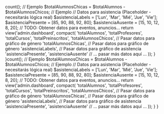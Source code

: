 <?php
namespace App\Http\Controllers\Admin;
use App\Http\Controllers\Controller; // Importar el controlador base
use Illuminate\Http\Request;
// Importar modelos que necesitarás para los contadores
use App\Models\Alumno;
use App\Models\Profesor;
use App\Models\Curso;
use App\Models\PreinscritoSepe;
// ... otros modelos necesarios ...
class DashboardController extends Controller
{
public function index()
{
// --- Obtener Datos ---
$totalAlumnos = \App\Models\Alumno::count();
$totalProfesores = \App\Models\Profesor::count();
$totalCursos = \App\Models\Curso::count();
$totalPreinscritos = \App\Models\PreinscritoSepe::count(); // ¡Nuevo dato!
// --- Datos de EJEMPLO para Gráficos (REEMPLAZAR con lógica real) ---
$totalAlumnosChicos = \App\Models\Alumno::where('sexo', 'Hombre')->count(); // Ejemplo
$totalAlumnosChicas = $totalAlumnos - $totalAlumnosChicos; // Ejemplo

// Datos para asistencia (Placeholder - necesitarás lógica real)
$asistenciaLabels = ['Lun', 'Mar', 'Mié', 'Jue', 'Vie'];
$asistenciaPresente = [85, 90, 88, 92, 80];
$asistenciaAusente = [15, 10, 12, 8, 20];

// TODO: Obtener datos para eventos, anuncios...

return view('admin.dashboard', compact(
    'totalAlumnos',
    'totalProfesores',
    'totalCursos',
    'totalPreinscritos',
    'totalAlumnosChicos', // Pasar datos para gráfico de género
    'totalAlumnosChicas', // Pasar datos para gráfico de género
    'asistenciaLabels',   // Pasar datos para gráfico de asistencia
    'asistenciaPresente',
    'asistenciaAusente'
    // ... pasar más datos aquí ...
));
}
}<?php
namespace App\Http\Controllers\Admin;
use App\Http\Controllers\Controller; // Importar el controlador base
use Illuminate\Http\Request;
// Importar modelos que necesitarás para los contadores
use App\Models\Alumno;
use App\Models\Profesor;
use App\Models\Curso;
use App\Models\PreinscritoSepe;
// ... otros modelos necesarios ...
class DashboardController extends Controller
{
public function index()
{
// --- Obtener Datos ---
$totalAlumnos = \App\Models\Alumno::count();
$totalProfesores = \App\Models\Profesor::count();
$totalCursos = \App\Models\Curso::count();
$totalPreinscritos = \App\Models\PreinscritoSepe::count(); // ¡Nuevo dato!
// --- Datos de EJEMPLO para Gráficos (REEMPLAZAR con lógica real) ---
$totalAlumnosChicos = \App\Models\Alumno::where('sexo', 'Hombre')->count(); // Ejemplo
$totalAlumnosChicas = $totalAlumnos - $totalAlumnosChicos; // Ejemplo

// Datos para asistencia (Placeholder - necesitarás lógica real)
$asistenciaLabels = ['Lun', 'Mar', 'Mié', 'Jue', 'Vie'];
$asistenciaPresente = [85, 90, 88, 92, 80];
$asistenciaAusente = [15, 10, 12, 8, 20];

// TODO: Obtener datos para eventos, anuncios...

return view('admin.dashboard', compact(
    'totalAlumnos',
    'totalProfesores',
    'totalCursos',
    'totalPreinscritos',
    'totalAlumnosChicos', // Pasar datos para gráfico de género
    'totalAlumnosChicas', // Pasar datos para gráfico de género
    'asistenciaLabels',   // Pasar datos para gráfico de asistencia
    'asistenciaPresente',
    'asistenciaAusente'
    // ... pasar más datos aquí ...
));
}
}